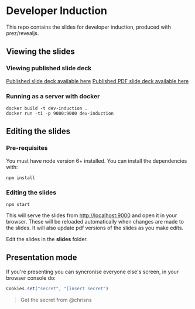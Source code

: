 # Developer Induction
This repo contains the slides for developer induction, produced with prez/revealjs.

## Viewing the slides
### Viewing published slide deck
[Published slide deck available here](https://ukhomeoffice.github.io/developer-induction)
[Published PDF slide deck available here](https://ukhomeoffice.github.io/developer-induction/slides.pdf)

### Running as a server with docker
```
docker build -t dev-induction . 
docker run -ti -p 9000:9000 dev-induction
```

## Editing the slides
### Pre-requisites
You must have node version 6+ installed. You can install the dependencies with:
```
npm install
```

### Editing the slides
```
npm start
```
This will serve the slides from [http://localhost:9000](http://localhost:9000) and open it in your browser.
These will be reloaded automatically when changes are made to the slides.
It will also update pdf versions of the slides as you make edits.

Edit the slides in the **slides** folder.


## Presentation mode
If you're presenting you can syncronise everyone else's screen, in your browser console do:
```js
Cookies.set("secret", "[insert secret")
```
> Get the secret from @chrisns
